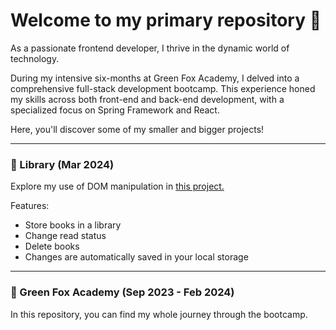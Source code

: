 # Welcome to my primary repository 🌴
As a passionate frontend developer, I thrive in the dynamic world of technology.

During my intensive six-months at Green Fox Academy, I delved into a comprehensive full-stack development bootcamp. 
This experience honed my skills across both front-end and back-end development, with a specialized focus on Spring Framework and React.

Here, you'll discover some of my smaller and bigger projects!

---

### 📖 Library (Mar 2024)
Explore my use of DOM manipulation in [this project.](https://library-ruby-pi.vercel.app/)

Features:
- Store books in a library
- Change read status
- Delete books
- Changes are automatically saved in your local storage
---
### 🦊 Green Fox Academy (Sep 2023 - Feb 2024)
In this repository, you can find my whole journey through the bootcamp.
